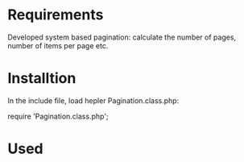 Requirements
=============

Developed system based pagination: calculate the number of pages, number of items per page etc.

Installtion
=======

In the include file, load hepler Pagination.class.php:

require 'Pagination.class.php';


Used
=====

<?php echo Pagination::toString(); ?>
